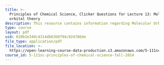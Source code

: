 ```yaml
---
title: >-
  Principles of Chemical Science, Clicker Questions for Lecture 13: Molecular
  orbital theory
description: This resource contains information regarding Molecular Orbital Theory.
type: course
layout: pdf
uid: 020b2e349c4314db63b9794c924786de
file_type: application/pdf
file_location: >-
  https://open-learning-course-data-production.s3.amazonaws.com/5-111sc-principles-of-chemical-science-fall-2014/020b2e349c4314db63b9794c924786de_MIT5_111F14_Lec13Clkr.pdf
course_id: 5-111sc-principles-of-chemical-science-fall-2014
---
```

